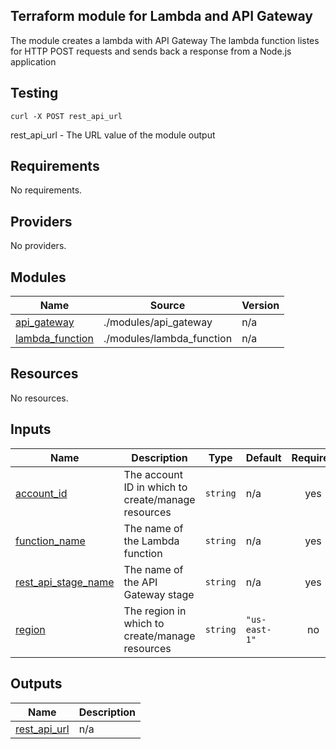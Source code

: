 ## Terraform module for Lambda and API Gateway

The module creates a lambda with API Gateway
The lambda function listes for HTTP POST requests and sends back a response from a Node.js application


## Testing

``` curl -X POST rest_api_url ```

rest_api_url - The URL value of the module output


## Requirements

No requirements.

## Providers

No providers.

## Modules

| Name | Source | Version |
|------|--------|---------|
| <a name="module_api_gateway"></a> [api\_gateway](#module\_api\_gateway) | ./modules/api_gateway | n/a |
| <a name="module_lambda_function"></a> [lambda\_function](#module\_lambda\_function) | ./modules/lambda_function | n/a |

## Resources

No resources.

## Inputs

| Name | Description | Type | Default | Required |
|------|-------------|------|---------|:--------:|
| <a name="input_account_id"></a> [account\_id](#input\_account\_id) | The account ID in which to create/manage resources | `string` | n/a | yes |
| <a name="input_function_name"></a> [function\_name](#input\_function\_name) | The name of the Lambda function | `string` | n/a | yes |
| <a name="input_rest_api_stage_name"></a> [rest\_api\_stage\_name](#input\_rest\_api\_stage\_name) | The name of the API Gateway stage | `string` | n/a | yes |
| <a name="input_region"></a> [region](#input\_region) | The region in which to create/manage resources | `string` | `"us-east-1"` | no |

## Outputs

| Name | Description |
|------|-------------|
| <a name="output_rest_api_url"></a> [rest\_api\_url](#output\_rest\_api\_url) | n/a |
